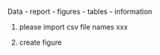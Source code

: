 Data
	- report
	- figures
	- tables
	- information



1. please import csv file names xxx 

2. create figure 